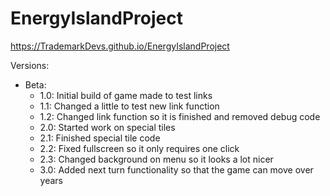 # EnergyIslandProject

https://TrademarkDevs.github.io/EnergyIslandProject

Versions:
- Beta:
  - 1.0: Initial build of game made to test links
  - 1.1: Changed a little to test new link function
  - 1.2: Changed link function so it is finished and removed debug code
  - 2.0: Started work on special tiles
  - 2.1: Finished special tile code
  - 2.2: Fixed fullscreen so it only requires one click
  - 2.3: Changed background on menu so it looks a lot nicer
  - 3.0: Added next turn functionality so that the game can move over years